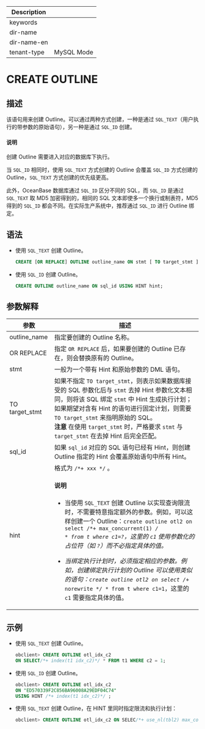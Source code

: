 | Description   |                 |
|---------------|-----------------|
| keywords      |                 |
| dir-name      |                 |
| dir-name-en   |                 |
| tenant-type   | MySQL Mode      |

# CREATE OUTLINE

## 描述

该语句用来创建 Outline。可以通过两种方式创建，一种是通过 `SQL_TEXT`（用户执行的带参数的原始语句），另一种是通过 `SQL_ID` 创建。

  <main id="notice" type='explain'>
    <h4>说明</h4>
    <p>创建 Outline 需要进入对应的数据库下执行。</p>
  </main>

当 `SQL_ID` 相同时，使用 `SQL_TEXT` 方式创建的 Outline 会覆盖 `SQL_ID` 方式创建的 Outline，`SQL_TEXT` 方式创建的优先级更高。

此外，OceanBase 数据库通过 `SQL_ID` 区分不同的 SQL，而 `SQL_ID` 是通过 `SQL_TEXT` 取 MD5 加密得到的，相同的 SQL 文本即使多一个换行或制表符，MD5 得到的 `SQL_ID` 都会不同。在实际生产系统中，推荐通过 `SQL_ID` 进行 Outline 绑定。

## 语法

* 使用 `SQL_TEXT` 创建 Outline。

  ```sql
  CREATE [OR REPLACE] OUTLINE outline_name ON stmt [ TO target_stmt ]
  ```

* 使用 `SQL_ID` 创建 Outline。

  ```sql
  CREATE OUTLINE outline_name ON sql_id USING HINT hint;
  ```

## 参数解释

|     **参数**     |                                                                                                                                **描述**                                                                                                                                |
|----------------|----------------------------------------------------------------------------------------------------------------------------------------------------------------------------------------------------------------------------------------------------------------------|
| outline_name   | 指定要创建的 Outline 名称。                                                                                                                                                                                                                                                   |
| OR REPLACE     | 指定 `OR REPLACE` 后，如果要创建的 Outline 已存在，则会替换原有的 Outline。                                                                                                                                                                                                                |
| stmt           | 一般为一个带有 Hint 和原始参数的 DML 语句。                                                                                                                                                                                                                                          |
| TO target_stmt | 如果不指定 `TO target_stmt`，则表示如果数据库接受的 SQL 参数化后与 `stmt` 去掉 Hint 参数化文本相同，则将该 SQL 绑定 `stmt` 中 Hint 生成执行计划；如果期望对含有 Hint 的语句进行固定计划，则需要 `TO target_stmt` 来指明原始的 SQL。 <br>**注意**  在使用 `target_stmt` 时，严格要求 `stmt` 与  `target_stmt` 在去掉 Hint 后完全匹配。</br> |
| sql_id         | 如果 `sql_id` 对应的 SQL 语句已经有 Hint，则创建 Outline 指定的 Hint 会覆盖原始语句中所有 Hint。                                                                                                                                                                                                 |
| hint           | 格式为 `/*+ xxx */` 。 <main id="notice" ><h4>说明</h4><p><ul><li>当使用 <code>SQL_TEXT</code> 创建 Outline 以实现查询限流时，不需要特意指定额外的参数。例如，可以这样创建一个 Outline：<code>create outline otl2 on select /*+ max_concurrent(1) */ * from t where c1=?</code>，这里的 <code>c1</code> 使用参数化的占位符（如 <code>?</code>）而不必指定具体的值。</li></ul><ul><li>当绑定执行计划时，必须指定相应的参数。例如，创建绑定执行计划的 Outline 可以使用类似的语句：<code>create outline otl2 on select /*+ norewrite */ * from t where c1=1</code>，这里的 <code>c1</code> 需要指定具体的值。 </li></ul></p></main>   |


## 示例

* 使用 `SQL_TEXT` 创建 Outline。

  ```sql
  obclient> CREATE OUTLINE otl_idx_c2
  ON SELECT/*+ index(t1 idx_c2)*/ * FROM t1 WHERE c2 = 1;
  ```

* 使用 `SQL_ID` 创建 Outline。

  ```sql
  obclient> CREATE OUTLINE otl_idx_c2
  ON "ED570339F2C856BA96008A29EDF04C74"
  USING HINT /*+ index(t1 idx_c2)*/ ;
  ```

* 使用 `SQL_TEXT` 创建 Outline，在 HINT 里同时指定限流和执行计划：

  ```sql
  obclient> CREATE OUTLINE otl_idx_c2 ON SELEC/*+ use_nl(tbl2) max_concurrent(1)*/ * FROM t WHERE c1=?;
